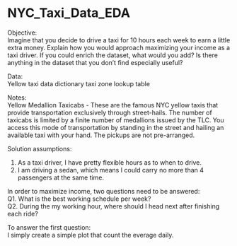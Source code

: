 # NYC_Taxi_Data_EDA

Objective:  
Imagine that you decide to drive a taxi for 10 hours each week to earn a little extra money. Explain how you would approach maximizing your income as a taxi driver.
If you could enrich the dataset, what would you add?  Is there anything in the dataset that you don’t find especially useful?


Data:  
Yellow taxi data dictionary 
taxi zone lookup table

Notes:  
Yellow Medallion Taxicabs - These are the famous NYC yellow taxis that provide transportation exclusively through street-hails. The number of taxicabs is limited by a finite number of medallions issued by the TLC. You access this mode of transportation by standing in the street and hailing an available taxi with your hand. The pickups are not pre-arranged.

Solution assumptions:
1. As a taxi driver, I have pretty flexible hours as to when to drive.
2. I am driving a sedan, which means I could carry no more than 4 passengers at the same time.

In order to maximize income, two questions need to be answered:  
Q1. What is the best working schedule per week?  
Q2. During the my working hour, where should I head next after finishing each ride?

To answer the first question:  
I simply create a simple plot that count the everage daily.

